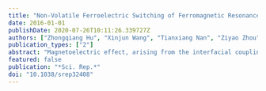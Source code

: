 ```yaml
---
title: "Non-Volatile Ferroelectric Switching of Ferromagnetic Resonance in NiFe/PLZT Multiferroic Thin Film Heterostructures"
date: 2016-01-01
publishDate: 2020-07-26T10:11:26.339727Z
authors: ["Zhongqiang Hu", "Xinjun Wang", "Tianxiang Nan", "Ziyao Zhou", "Beihai Ma", "Xiaoqin Chen", "John G. Jones", "Brandon M. Howe", "Gail J. Brown", "Yuan Gao", "Hwaider Lin", "Zhiguang Wang", "Rongdi Guo", "Shuiyuan Chen", "Xiaoling Shi", "Wei Shi", "Hongzhi Sun", "David Budil", "Ming Liu", "Nian X. Sun"]
publication_types: ["2"]
abstract: "Magnetoelectric effect, arising from the interfacial coupling between magnetic and electrical order parameters, has recently emerged as a robust means to electrically manipulate the magnetic properties in multiferroic heterostructures. Challenge remains as finding an energy efficient way to modify the distinct magnetic states in a reliable, reversible, and non-volatile manner. Here we report ferroelectric switching of ferromagnetic resonance in multiferroic bilayers consisting of ultrathin ferromagnetic NiFe and ferroelectric Pb 0.92 La 0.08 Zr 0.52 Ti 0.48 O 3 (PLZT) films, where the magnetic anisotropy of NiFe can be electrically modified by low voltages. Ferromagnetic resonance measurements confirm that the interfacial charge-mediated magnetoelectric effect is dominant in NiFe/PLZT heterostructures. Non-volatile modification of ferromagnetic resonance field is demonstrated by applying voltage pulses. The ferroelectric switching of magnetic anisotropy exhibits extensive applications in energy-efficient electronic devices such as magnetoelectric random access memories, magnetic field sensors, and tunable radio frequency (RF)/microwave devices."
featured: false
publication: "*Sci. Rep.*"
doi: "10.1038/srep32408"
---
```


